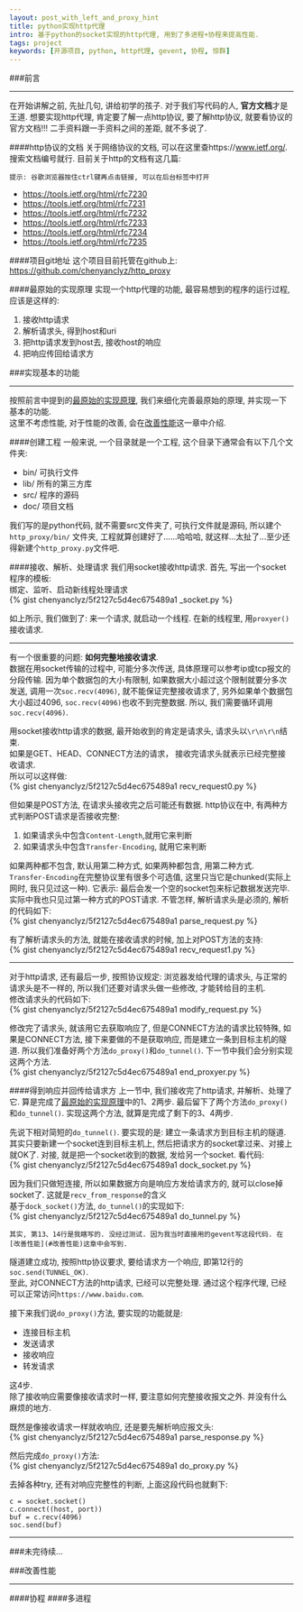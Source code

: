 ```yaml
---
layout: post_with_left_and_proxy_hint
title: python实现http代理
intro: 基于python的socket实现的http代理, 用到了多进程+协程来提高性能. 
tags: project
keywords: [开源项目, python, http代理, gevent, 协程, 惊群]
---
```




###前言

---

在开始讲解之前, 先扯几句, 讲给初学的孩子. 对于我们写代码的人, **官方文档**才是王道. 想要实现http代理, 肯定要了解一点http协议, 要了解http协议, 就要看协议的官方文档!!! 二手资料跟一手资料之间的差距, 就不多说了.    


####http协议的文档
关于网络协议的文档, 可以在这里查https://www.ietf.org/. 搜索文档编号就行. 目前关于http的文档有这几篇:    

```
提示: 谷歌浏览器按住ctrl键再点击链接, 可以在后台标签中打开
```

- https://tools.ietf.org/html/rfc7230    
- https://tools.ietf.org/html/rfc7231    
- https://tools.ietf.org/html/rfc7232    
- https://tools.ietf.org/html/rfc7233    
- https://tools.ietf.org/html/rfc7234    
- https://tools.ietf.org/html/rfc7235    


####项目git地址
这个项目目前托管在github上: https://github.com/chenyanclyz/http_proxy    


####最原始的实现原理
实现一个http代理的功能, 最容易想到的程序的运行过程, 应该是这样的:    

1. 接收http请求    
2. 解析请求头, 得到host和uri    
3. 把http请求发到host去, 接收host的响应    
4. 把响应传回给请求方    



###实现基本的功能

---

按照前言中提到的[最原始的实现原理](#最原始的实现原理), 我们来细化完善最原始的原理, 并实现一下基本的功能.    
这里不考虑性能, 对于性能的改善, 会在[改善性能](#改善性能)这一章中介绍.    


####创建工程
一般来说, 一个目录就是一个工程, 这个目录下通常会有以下几个文件夹:    

- bin/ 可执行文件    
- lib/ 所有的第三方库    
- src/ 程序的源码    
- doc/ 项目文档    

我们写的是python代码, 就不需要src文件夹了, 可执行文件就是源码, 所以建个`http_proxy/bin/` 文件夹, 工程就算创建好了......哈哈哈, 就这样...太扯了...至少还得新建个`http_proxy.py`文件吧.    


####接收、解析、处理请求
我们用socket接收http请求. 首先, 写出一个socket程序的模板:    
绑定、监听、启动新线程处理请求    
{% gist chenyanclyz/5f2127c5d4ec675489a1 _socket.py %}

如上所示, 我们做到了: 来一个请求, 就启动一个线程. 在新的线程里, 用`proxyer()`接收请求.    

---

有一个很重要的问题: **如何完整地接收请求**.    
数据在用socket传输的过程中, 可能分多次传送, 具体原理可以参考ip或tcp报文的分段传输. 因为单个数据包的大小有限制, 如果数据大小超过这个限制就要分多次发送, 调用一次`soc.recv(4096)`, 就不能保证完整接收请求了, 另外如果单个数据包大小超过4096, `soc.recv(4096)`也收不到完整数据. 所以, 我们需要循环调用`soc.recv(4096)`.   

用socket接收http请求的数据, 最开始收到的肯定是请求头, 请求头以`\r\n\r\n`结束.    
如果是GET、HEAD、CONNECT方法的请求， 接收完请求头就表示已经完整接收请求.    
所以可以这样做:    
{% gist chenyanclyz/5f2127c5d4ec675489a1 recv_request0.py %}

但如果是POST方法, 在请求头接收完之后可能还有数据. http协议在中, 有两种方式判断POST请求是否接收完整:    

1. 如果请求头中包含`Content-Length`,就用它来判断    
2. 如果请求头中包含`Transfer-Encoding`, 就用它来判断    

如果两种都不包含, 默认用第二种方式, 如果两种都包含, 用第二种方式.    
`Transfer-Encoding`在完整协议里有很多个可选值, 这里只当它是chunked(实际上网时, 我只见过这一种). 它表示: 最后会发一个空的socket包来标记数据发送完毕.    
实际中我也只见过第一种方式的POST请求. 不管怎样, 解析请求头是必须的, 解析的代码如下:    
{% gist chenyanclyz/5f2127c5d4ec675489a1 parse_request.py %}

有了解析请求头的方法, 就能在接收请求的时候, 加上对POST方法的支持:    
{% gist chenyanclyz/5f2127c5d4ec675489a1 recv_request1.py %}

---

对于http请求, 还有最后一步, 按照协议规定: 浏览器发给代理的请求头, 与正常的请求头是不一样的, 所以我们还要对请求头做一些修改, 才能转给目的主机.    
修改请求头的代码如下:    
{% gist chenyanclyz/5f2127c5d4ec675489a1 modify_request.py %}


修改完了请求头, 就该用它去获取响应了, 但是CONNECT方法的请求比较特殊, 如果是CONNECT方法, 接下来要做的不是获取响应, 而是建立一条到目标主机的隧道. 所以我们准备好两个方法`do_proxy()`和`do_tunnel()`. 下一节中我们会分别实现这两个方法.    
{% gist chenyanclyz/5f2127c5d4ec675489a1 end_proxyer.py %}


####得到响应并回传给请求方
上一节中, 我们接收完了http请求, 并解析、处理了它. 算是完成了[最原始的实现原理](#最原始的实现原理)中的1、2两步. 最后留下了两个方法`do_proxy()`和`do_tunnel()`. 实现这两个方法, 就算是完成了剩下的3、4两步.    

先说下相对简短的`do_tunnel()`. 要实现的是: 建立一条请求方到目标主机的隧道. 其实只要新建一个socket连到目标主机上, 然后把请求方的socket拿过来、对接上就OK了. 对接, 就是把一个socket收到的数据, 发给另一个socket. 看代码:    
{% gist chenyanclyz/5f2127c5d4ec675489a1 dock_socket.py %}

因为我们只做短连接, 所以如果数据方向是响应方发给请求方的, 就可以close掉socket了. 这就是`recv_from_response`的含义    
基于`dock_socket()`方法, `do_tunnel()`的实现如下:    
{% gist chenyanclyz/5f2127c5d4ec675489a1 do_tunnel.py %}

```
其实, 第13、14行是我瞎写的. 没经过测试. 因为我当时直接用的gevent写这段代码. 在[改善性能](#改善性能)这章中会写到.    
```
隧道建立成功, 按照http协议要求, 要给请求方一个响应, 即第12行的`soc.send(TUNNEL_OK)`.    
至此, 对CONNECT方法的http请求, 已经可以完整处理. 通过这个程序代理, 已经可以正常访问`https://www.baidu.com`.    


接下来我们说`do_proxy()`方法, 要实现的功能就是:    

- 连接目标主机
- 发送请求
- 接收响应
- 转发请求

这4步.    
除了接收响应需要像接收请求时一样, 要注意如何完整接收报文之外. 并没有什么麻烦的地方.    

既然是像接收请求一样就收响应, 还是要先解析响应报文头:    
{% gist chenyanclyz/5f2127c5d4ec675489a1 parse_response.py %}

然后完成`do_proxy()`方法:    
{% gist chenyanclyz/5f2127c5d4ec675489a1 do_proxy.py %}

去掉各种try, 还有对响应完整性的判断, 上面这段代码也就剩下:    

```
c = socket.socket()
c.connect((host, port))
buf = c.recv(4096)
soc.send(buf)

```

---

###未完待续...


###改善性能

---

####协程
####多进程









